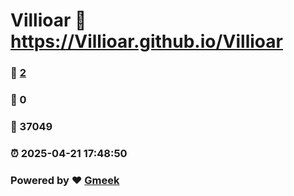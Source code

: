 # Villioar :link: https://Villioar.github.io/Villioar 
### :page_facing_up: [2](https://Villioar.github.io/Villioar/tag.html) 
### :speech_balloon: 0 
### :hibiscus: 37049 
### :alarm_clock: 2025-04-21 17:48:50 
### Powered by :heart: [Gmeek](https://github.com/Meekdai/Gmeek)
